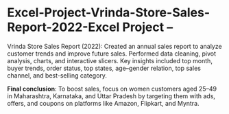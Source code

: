 # Excel-Project-Vrinda-Store-Sales-Report-2022-Excel Project – 
Vrinda Store Sales Report (2022): Created an annual sales report to analyze customer trends and improve future sales. Performed data cleaning, pivot analysis, charts, and interactive slicers. Key insights included top month, buyer trends, order status, top states, age–gender relation, top sales channel, and best-selling category. 

**Final conclusion**: To boost sales, focus on women customers aged 25–49 in Maharashtra, Karnataka, and Uttar Pradesh by targeting them with ads, offers, and coupons on platforms like Amazon, Flipkart, and Myntra.
